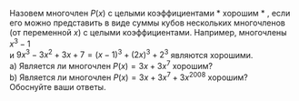 Назовем многочлен $P(x)$ с целыми коэффициентами  * хорошим * , если 
его можно представить в виде суммы кубов нескольких многочленов 
(от переменной $x$) с целыми коэффициентами. Например, многочлены $x^3-1$  
и $9x^3-3x^2+3x+7=(x-1)^3+(2x)^3+2^3$ являются хорошими. 
<br/>
   a) Является ли многочлен $P(x)=3x+3x^7$ хорошим? 
<br/>
   b) Является ли многочлен $P(x)=3x+3x^7+3x^{2008}$ хорошим? 
<br/>
   Обоснуйте ваши ответы.